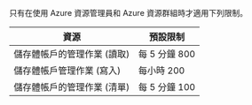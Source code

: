 只有在使用 Azure 資源管理員和 Azure 資源群組時才適用下列限制。

資源|預設限制
---|---
儲存體帳戶的管理作業 (讀取)|每 5 分鐘 800
儲存體帳戶管理作業 (寫入)|每小時 200
儲存體帳戶的管理作業 (清單)|每 5 分鐘 100


